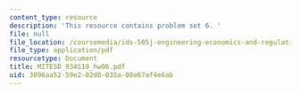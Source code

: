 ```yaml
---
content_type: resource
description: 'This resource contains problem set 6. '
file: null
file_location: /coursemedia/ids-505j-engineering-economics-and-regulation-of-the-electric-power-sector-spring-2010/3096aa5259e202d0035a08e67af4e6ab_MITESD_934S10_hw06.pdf
file_type: application/pdf
resourcetype: Document
title: MITESD_934S10_hw06.pdf
uid: 3096aa52-59e2-02d0-035a-08e67af4e6ab
---
```

